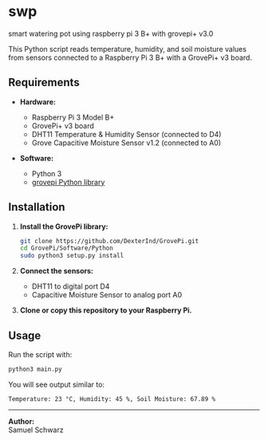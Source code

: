 # swp
smart watering pot using raspberry pi 3 B+ with grovepi+ v3.0

This Python script reads temperature, humidity, and soil moisture values from sensors connected to a Raspberry Pi 3 B+ with a GrovePi+ v3 board.

## Requirements

- **Hardware:**
  - Raspberry Pi 3 Model B+
  - GrovePi+ v3 board
  - DHT11 Temperature & Humidity Sensor (connected to D4)
  - Grove Capacitive Moisture Sensor v1.2 (connected to A0)

- **Software:**
  - Python 3
  - [grovepi Python library](https://github.com/DexterInd/GrovePi)

## Installation

1. **Install the GrovePi library:**
    ```sh
    git clone https://github.com/DexterInd/GrovePi.git
    cd GrovePi/Software/Python
    sudo python3 setup.py install
    ```

2. **Connect the sensors:**
    - DHT11 to digital port D4
    - Capacitive Moisture Sensor to analog port A0

3. **Clone or copy this repository to your Raspberry Pi.**

## Usage

Run the script with:

```sh
python3 main.py
```

You will see output similar to:

```
Temperature: 23 °C, Humidity: 45 %, Soil Moisture: 67.89 %
```

---
**Author:**  
Samuel Schwarz

